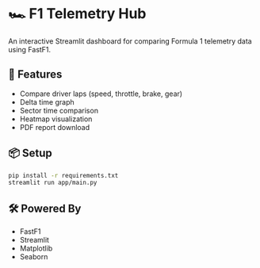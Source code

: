 # 🏎️ F1 Telemetry Hub

An interactive Streamlit dashboard for comparing Formula 1 telemetry data using FastF1.

## 🚀 Features
- Compare driver laps (speed, throttle, brake, gear)
- Delta time graph
- Sector time comparison
- Heatmap visualization
- PDF report download

## 📦 Setup

```bash
pip install -r requirements.txt
streamlit run app/main.py
```

## 🛠️ Powered By
- FastF1
- Streamlit
- Matplotlib
- Seaborn